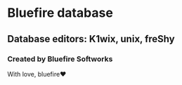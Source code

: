 # Bluefire database 
Database editors: K1wix, unix, freShy
---

### Created by Bluefire Softworks
With love, bluefire❤️
